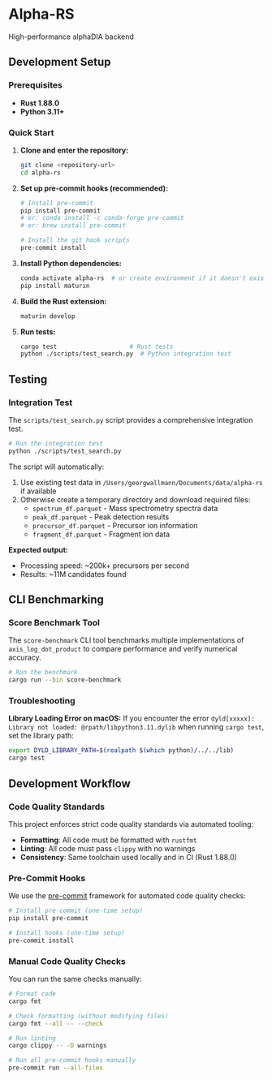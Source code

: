 # Alpha-RS

High-performance alphaDIA backend

## Development Setup

### Prerequisites

- **Rust 1.88.0**
- **Python 3.11+**

### Quick Start

1. **Clone and enter the repository:**
   ```bash
   git clone <repository-url>
   cd alpha-rs
   ```

2. **Set up pre-commit hooks (recommended):**
   ```bash
   # Install pre-commit
   pip install pre-commit
   # or: conda install -c conda-forge pre-commit
   # or: brew install pre-commit

   # Install the git hook scripts
   pre-commit install
   ```

3. **Install Python dependencies:**
   ```bash
   conda activate alpha-rs  # or create environment if it doesn't exist
   pip install maturin
   ```

4. **Build the Rust extension:**
   ```bash
   maturin develop
   ```

5. **Run tests:**
   ```bash
   cargo test                    # Rust tests
   python ./scripts/test_search.py  # Python integration test
   ```

## Testing

### Integration Test

The `scripts/test_search.py` script provides a comprehensive integration test.
```bash
# Run the integration test
python ./scripts/test_search.py
```

The script will automatically:
1. Use existing test data in `/Users/georgwallmann/Documents/data/alpha-rs` if available
2. Otherwise create a temporary directory and download required files:
   - `spectrum_df.parquet` - Mass spectrometry spectra data
   - `peak_df.parquet` - Peak detection results
   - `precursor_df.parquet` - Precursor ion information
   - `fragment_df.parquet` - Fragment ion data

**Expected output:**
- Processing speed: ~200k+ precursors per second
- Results: ~11M candidates found

## CLI Benchmarking

### Score Benchmark Tool

The `score-benchmark` CLI tool benchmarks multiple implementations of `axis_log_dot_product` to compare performance and verify numerical accuracy.

```bash
# Run the benchmark
cargo run --bin score-benchmark
```

### Troubleshooting

**Library Loading Error on macOS:**
If you encounter the error `dyld[xxxxx]: Library not loaded: @rpath/libpython3.11.dylib` when running `cargo test`, set the library path:

```bash
export DYLD_LIBRARY_PATH=$(realpath $(which python)/../../lib)
cargo test
```

## Development Workflow

### Code Quality Standards

This project enforces strict code quality standards via automated tooling:

- **Formatting**: All code must be formatted with `rustfmt`
- **Linting**: All code must pass `clippy` with no warnings
- **Consistency**: Same toolchain used locally and in CI (Rust 1.88.0)

### Pre-Commit Hooks

We use the [pre-commit](https://pre-commit.com/) framework for automated code quality checks:

```bash
# Install pre-commit (one-time setup)
pip install pre-commit

# Install hooks (one-time setup)
pre-commit install
```

### Manual Code Quality Checks

You can run the same checks manually:

```bash
# Format code
cargo fmt

# Check formatting (without modifying files)
cargo fmt --all -- --check

# Run linting
cargo clippy -- -D warnings

# Run all pre-commit hooks manually
pre-commit run --all-files
```
